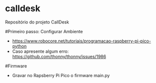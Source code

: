 # calldesk
Repositório do projeto CallDesk

#Primeiro passo: Configurar Ambiente
- https://www.robocore.net/tutoriais/programacao-raspberry-pi-pico-python
- Caso apresente algum erro: https://github.com/thonny/thonny/issues/1986

#Firmware
- Gravar no Rapsberry Pi Pico o firmware main.py
